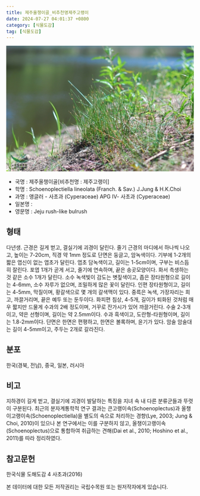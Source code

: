 ```yaml
---
title: 제주올챙이골_비추천명제주고랭이
date: 2024-07-27 04:01:37 +0800
category: [식물도감]
tag: [식물도감]
---
```




![제주올챙이골[비추천명 : 제주고랭이]](/assets/img/fileUpload/plants/basic/Cyperaceae/Scirpus/5556/5556_1_th2.jpg)
- 국명 : 제주올챙이골[비추천명 : 제주고랭이]
- 학명 : Schoenoplectiella lineolata (Franch. & Sav.) J.Jung & H.K.Choi
- 과명 : 앵글러 - 사초과 (Cyperaceae) APG Ⅳ- 사초과 (Cyperaceae)
- 일본명 : 
- 영문명 : Jeju rush-like bulrush


## 형태
다년생. 근경은 길게 벋고, 결실기에 괴경이 달린다. 줄기 근경의 마디에서 하나씩 나오고, 높이는 7-20cm, 직경 약 1mm 정도로 단면은 둥글고, 암녹색이다. 기부에 1-2개의 짧은 엽신이 없는 엽초가 달린다. 엽초 담녹색이고, 길이는 1-5cm이며, 구부는 비스듬히 잘린다. 포엽 1개가 곧게 서고, 줄기에 연속하며, 끝은 송곳모양이다. 화서 측생하는 것 같은 소수 1개가 달린다. 소수 녹색빛이 감도는 볏짚색이고, 좁은 장타원형으로 길이는 4-6mm, 소수 자루가 없으며, 조밀하게 많은 꽃이 달린다. 인편 장타원형이고, 길이는 4-5mm, 막질이며, 황갈색으로 몇 개의 갈색맥이 있다. 중륵은 녹색, 가장자리는 희고, 까끌거리며, 끝은 예두 또는 둔두이다. 화피편 침상, 4-5개, 길이가 퇴화된 것처럼 매우 짧지만 드물게 수과의 2배 정도이며, 거꾸로 잔가시가 있어 까끌거린다. 수술 2-3개이고, 약은 선형이며, 길이는 약 2.5mm이다. 수과 흑색이고, 도란형-타원형이며, 길이는 1.8-2mm이다. 단면은 한면은 편평하고, 한면은 볼록하며, 윤기가 있다. 암술 암술대는 길이 4-5mm이고, 주두는 2개로 갈라진다.
## 분포
한국(경북, 전남), 중국, 일본, 러시아
## 비고
지하경이 길게 벋고, 결실기에 괴경이 발달하는 특징을 지녀 속 내 다른 분류군들과 뚜렷이 구분된다. 최근의 분자계통학적 연구 결과는 큰고랭이속(Schoenoplectus)과 올챙이고랭이속(Schoenoplectiella)을 별도의 속으로 처리하는 경향(Lye, 2003; Jung & Choi, 2010)이 있으나 본 연구에서는 이를 구분하지 않고, 올챙이고랭이속(Schoenoplectus)으로 통합하여 취급하는 견해(Dai et al., 2010; Hoshino et al., 2011)를 따라 정리하였다.
## 참고문헌
한국식물 도해도감 4 사초과(2016)






본 데이터에 대한 모든 저작권리는 국립수목원 또는 원저작자에게 있습니다.
